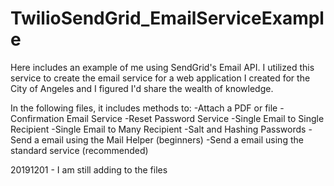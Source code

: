 # TwilioSendGrid_EmailServiceExample

Here includes an example of me using SendGrid's Email API. 
I utilized this service to create the email service for a web application I created for the City of Angeles and 
I figured I'd share the wealth of knowledge.

In the following files, it includes methods to:
  -Attach a PDF or file
  -Confirmation Email Service
  -Reset Password Service
  -Single Email to Single Recipient
  -Single Email to Many Recipient
  -Salt and Hashing Passwords
  -Send a email using the Mail Helper (beginners)
  -Send a email using the standard service (recommended)
  
 20191201 - I am still adding to the files 
